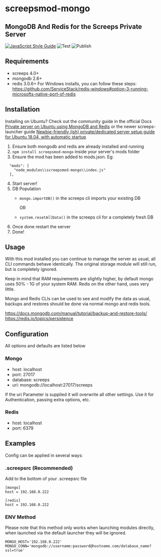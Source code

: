 # screepsmod-mongo

## MongoDB And Redis for the Screeps Private Server

[![JavaScript Style Guide](https://img.shields.io/badge/code_style-standard-brightgreen.svg)](https://standardjs.com)
![Test](https://github.com/github/docs/actions/workflows/test.yml/badge.svg)
![Publish](https://github.com/github/docs/actions/workflows/publish.yml/badge.svg)


## Requirements

* screeps 4.0+
* mongodb 2.6+
* redis 3.0.6+  For Windows installs, you can follow these steps: https://github.com/ServiceStack/redis-windows#option-3-running-microsofts-native-port-of-redis

## Installation

Installing on Ubuntu? Check out the community guide in the official Docs [Private server on Ubuntu using MongoDB and Redis](http://docs.screeps.com/contributed/ps_ubuntu.html) or the newer screeps-launcher guide [Newbie-friendly (ish) private/dedicated server setup guide for Ubuntu 18.04, with automatic startup](https://www.reddit.com/r/screeps/comments/deyq66/newbiefriendly_ish_privatededicated_server_setup/)

1. Ensure both mongodb and redis are already installed and running
2. `npm install screepsmod-mongo` inside your server's mods folder
3. Ensure the mod has been added to mods.json. Eg:
```
  "mods": [
    "node_modules\\screepsmod-mongo\\index.js"
  ],
```

4. Start server!  
5. DB Population
    * `mongo.importDB()` in the screeps cli imports your existing DB

        OR

    * `system.resetAllData()` in the screeps cli for a completely fresh DB
6. Once done restart the server
7. Done! 

## Usage

With this mod installed you can continue to manage the server as usual,
all CLI commands behave identically.
The original storage module will still run, but is completely ignored.

Keep in mind that RAM requirements are slightly higher, by default mongo
uses 50% - 1G of your system RAM. Redis on the other hand, uses very little.

Mongo and Redis CLIs can be used to see and modify the data as usual,
backups and restores should be done via normal mongo and redis tools.

https://docs.mongodb.com/manual/tutorial/backup-and-restore-tools/  
https://redis.io/topics/persistence

## Configuration

All options and defaults are listed below

### Mongo

* host: localhost
* port: 27017
* database: screeps
* uri: mongodb://localhost:27017/screeps

If the uri Parameter is supplied it will overwrite all other settings. Use it for Authentication, passing extra options, etc.

### Redis

* host: localhost
* port: 6379

## Examples

Config can be applied in several ways:

### .screepsrc (Recommended)

Add to the bottom of your .screepsrc file
```
[mongo]
host = 192.168.0.222

[redis]
host = 192.168.0.222
```

### ENV Method

Please note that this method only works when launching modules directly, when launched via the default launcher they will be ignored.

```
MONGO_HOST='192.168.0.222'
MONGO_CONN='mongodb://username:password@hostname.com/database_name?ssl=true'
```
